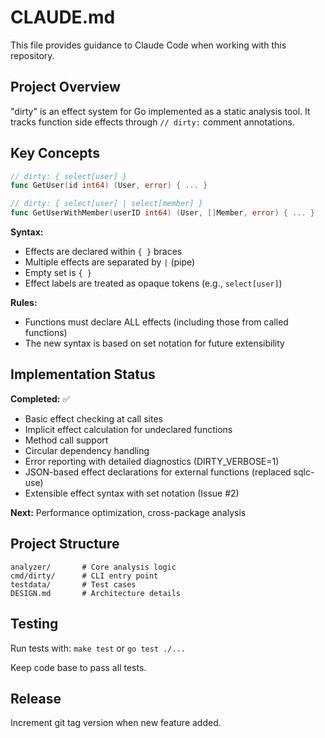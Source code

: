 # CLAUDE.md

This file provides guidance to Claude Code when working with this repository.

## Project Overview

"dirty" is an effect system for Go implemented as a static analysis tool. It tracks function side effects through `// dirty:` comment annotations.

## Key Concepts

```go
// dirty: { select[user] }
func GetUser(id int64) (User, error) { ... }

// dirty: { select[user] | select[member] }
func GetUserWithMember(userID int64) (User, []Member, error) { ... }
```

**Syntax:**

- Effects are declared within `{ }` braces
- Multiple effects are separated by `|` (pipe)
- Empty set is `{ }`
- Effect labels are treated as opaque tokens (e.g., `select[user]`)

**Rules:**

- Functions must declare ALL effects (including those from called functions)
- The new syntax is based on set notation for future extensibility

## Implementation Status

**Completed:** ✅
- Basic effect checking at call sites
- Implicit effect calculation for undeclared functions
- Method call support
- Circular dependency handling
- Error reporting with detailed diagnostics (DIRTY_VERBOSE=1)
- JSON-based effect declarations for external functions (replaced sqlc-use)
- Extensible effect syntax with set notation (Issue #2)

**Next:** Performance optimization, cross-package analysis

## Project Structure

```
analyzer/       # Core analysis logic
cmd/dirty/      # CLI entry point
testdata/       # Test cases
DESIGN.md       # Architecture details
```

## Testing

Run tests with: `make test` or `go test ./...`

Keep code base to pass all tests.

## Release

Increment git tag version when new feature added.
